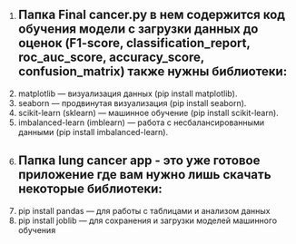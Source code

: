 1. ## Папка Final cancer.py в нем содержится код обучения модели с загрузки данных до оценок (F1-score, classification_report, roc_auc_score, accuracy_score, confusion_matrix) также нужны библиотеки:
2.  matplotlib — визуализация данных (pip install matplotlib).
3.  seaborn — продвинутая визуализация (pip install seaborn).
4.  scikit-learn (sklearn) — машинное обучение (pip install scikit-learn).
5.  imbalanced-learn (imblearn) — работа с несбалансированными данными (pip install imbalanced-learn).
6. ## Папка lung cancer app - это уже готовое приложение где вам нужно лишь скачать некоторые библиотеки:
7. pip install pandas — для работы с таблицами и анализом данных 
8. pip install joblib — для сохранения и загрузки моделей машинного обучения
